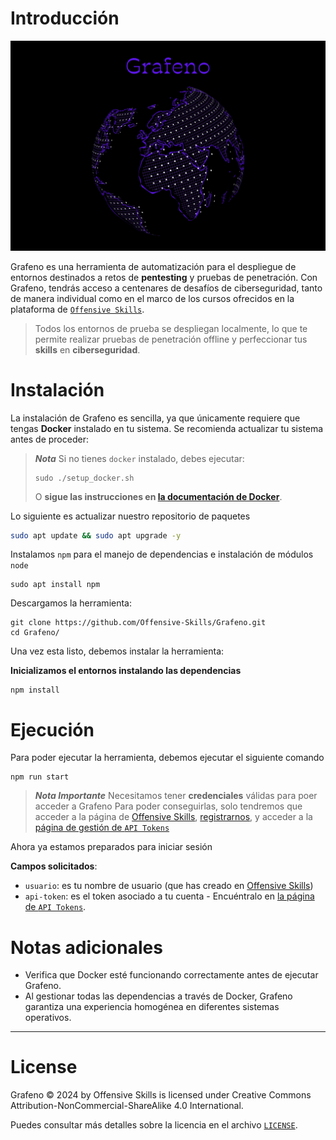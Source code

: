 
# Introducción

![image](./images/Grafeno.png)

Grafeno es una herramienta de automatización para el despliegue de entornos destinados a retos de **pentesting** y pruebas de penetración. Con Grafeno, tendrás acceso a centenares de desafíos de ciberseguridad, tanto de manera individual como en el marco de los cursos ofrecidos en la plataforma de [`Offensive Skills`](https://offs.es).

> Todos los entornos de prueba se despliegan localmente, lo que te permite realizar pruebas de penetración offline y perfeccionar tus **skills** en **ciberseguridad**.

# Instalación

La instalación de Grafeno es sencilla, ya que únicamente requiere que tengas **Docker** instalado en tu sistema. Se recomienda actualizar tu sistema antes de proceder:

> ***Nota***
> Si  no tienes `docker` instalado, debes ejecutar:
> ```
> sudo ./setup_docker.sh
> ```
>
> O **sigue las instrucciones en [la documentación de Docker](https://docs.docker.com/get-docker/)**.


Lo siguiente es actualizar nuestro repositorio de paquetes
```bash
sudo apt update && sudo apt upgrade -y
```

Instalamos `npm` para el manejo de dependencias e instalación de módulos `node`
```
sudo apt install npm
```

Descargamos la herramienta:
```
git clone https://github.com/Offensive-Skills/Grafeno.git
cd Grafeno/
```

Una vez esta listo, debemos instalar la herramienta:

**Inicializamos el entornos instalando las dependencias**
```
npm install
```


# Ejecución

Para poder ejecutar la herramienta, debemos ejecutar el siguiente comando
```
npm run start
```

> ***Nota Importante***
> Necesitamos tener **credenciales** válidas para poer acceder a Grafeno
> Para poder conseguirlas, solo tendremos que acceder a la página de [Offensive Skills](https://offs.es), [registrarnos](https://offs.es/escritorio), y acceder a la [página de gestión de `API Tokens`](https://offs.es/escritorio/api-token)

Ahora ya estamos preparados para iniciar sesión

**Campos solicitados**:
- `usuario`: es tu nombre de usuario (que has creado en [Offensive Skills](https://offs.es/escritorio))
- `api-token`: es el token asociado a tu cuenta - Encuéntralo en [la página de `API Tokens`](https://offs.es/escritorio/api-token).


# Notas adicionales
- Verifica que Docker esté funcionando correctamente antes de ejecutar Grafeno.
- Al gestionar todas las dependencias a través de Docker, Grafeno garantiza una experiencia homogénea en diferentes sistemas operativos.

---

# License

Grafeno © 2024 by Offensive Skills is licensed under Creative Commons Attribution-NonCommercial-ShareAlike 4.0 International.

Puedes consultar más detalles sobre la licencia en el archivo [`LICENSE`](./LICENSE.md).
